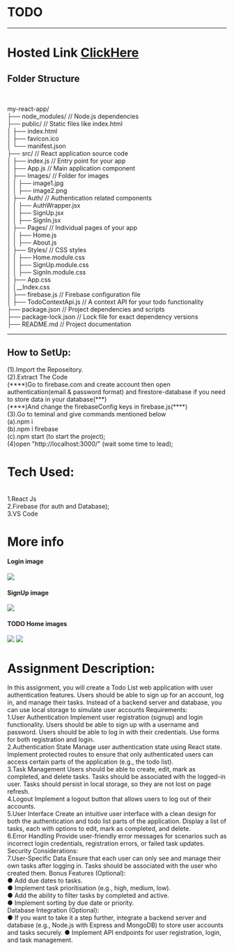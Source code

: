 <h1> TODO
</h1>
<hr/>
<h1>Hosted Link <a href="https://todo-competishun-one.vercel.app/">ClickHere</a></h1>
<h2>Folder Structure</h2> <br/>

my-react-app/  <br/>
  ├── node_modules/       // Node.js dependencies<br/>
  ├── public/            // Static files like index.html<br/>
  │   ├── index.html<br/>
  │   ├── favicon.ico<br/>
  │   └── manifest.json<br/>
  ├── src/               // React application source code<br/>
  │   ├── index.js       // Entry point for your app<br/>
  │   ├── App.js         // Main application component<br/>
  │   ├── Images/        // Folder for images<br/>
  │   │   ├── image1.jpg<br/>
  │   │   ├── image2.png<br/>
  │   ├── Auth/          // Authentication related components<br/>
  │   │   ├── AuthWrapper.jsx    <br/>
  │   │   ├── SignUp.jsx <br/>
  │   │   ├── SignIn.jsx <br/>
  │   ├── Pages/         // Individual pages of your app <br/>
  │   │   ├── Home.js <br/>
  │   │   ├── About.js <br/>
  │   ├── Styles/        // CSS  styles <br/>
  │   │   ├── Home.module.css <br/>
  │   │   ├── SignUp.module.css <br/>
  │   │   ├── SignIn.module.css <br/>
  │   ├── App.css                <br/>
  │   │__Index.css                    <br/>
  │   ├── firebase.js    // Firebase configuration file <br/>
  │   ├── TodoContextApi.js  // A context API for your todo functionality  <br/>
  ├── package.json       // Project dependencies and scripts       <br/>
  ├── package-lock.json  // Lock file for exact dependency versions <br/>
  ├── README.md          // Project documentation <br/>

  <hr/>
<h2>How to SetUp:</h2>
  (1).Import the Reposeitory. <br/>
    (2).Extract The Code <br/>
    (****)Go to firebase.com and create account then open authentication(email & password format) and firestore-database if you need to store data in your database(***) <br/>
    (****)And change the firebaseConfig keys in firebase.js(****) <br/>
    (3).Go to teminal and give commands mentioned below <br/>
        (a).npm i <br/>
        (b).npm i firebase <br/>
        (c).npm start (to start the project); <br/>
    (4)open "http://localhost:3000/" (wait some time to lead); <br/>
<h1>Tech Used:</h1> <br/>
1.React Js  <br/>
2.Firebase (for auth and Database); <br/>
3.VS Code         <br/>


<h1>More info</h1>
<div>
  <h4>Login image</h4>
  <img src="https://github.com/CheemaMahesh/Todo-Competishun/assets/124231713/afae13e1-44ec-41b0-9258-c3ecdb872bfb"/>
  <br/>
  <h4>SignUp image</h4>
  <img src="https://github.com/CheemaMahesh/Todo-Competishun/assets/124231713/e2ebe6d1-f630-4be6-aab4-352f28781b7d"/>
  <h4>TODO Home images</h4>
  <img src="https://github.com/CheemaMahesh/Todo-Competishun/assets/124231713/a712fd5c-953e-4b5d-8014-edb37e9dcbdb"/>
  <img src="https://github.com/CheemaMahesh/Todo-Competishun/assets/124231713/ddd85d98-0f4f-4635-85b9-8abaeb4e0f88"/>


</div>
<h1>Assignment Description: </h1>
In this assignment, you will create a Todo List web application with user authentication features. Users should be able to sign up for an account, log in, and manage their tasks. Instead of a backend server and database, you can use local storage to simulate user accounts 
Requirements: <br/>
1.User Authentication 
Implement user registration (signup) and login functionality. 
Users should be able to sign up with a username and password. 
Users should be able to log in with their credentials. 
Use forms for both registration and login.
<br/> 
2.Authentication State 
Manage user authentication state using React state. 
Implement protected routes to ensure that only authenticated users can access certain parts of the application (e.g., the todo list). <br/>
3.Task Management 
Users should be able to create, edit, mark as completed, and delete tasks. Tasks should be associated with the logged-in user. 
Tasks should persist in local storage, so they are not lost on page refresh. <br/>
4.Logout 
Implement a logout button that allows users to log out of their accounts. <br/>
5.User Interface 
Create an intuitive user interface with a clean design for both the authentication and todo list parts of the application. 
Display a list of tasks, each with options to edit, mark as completed, and delete. <br/>
6.Error Handling 
Provide user-friendly error messages for scenarios such as incorrect login credentials, registration errors, or failed task updates. 
Security Considerations: <br/>
7.User-Specific Data 
Ensure that each user can only see and manage their own tasks after logging in. Tasks should be associated with the user who created them.
Bonus Features (Optional): <br/>
● Add due dates to tasks. <br/>
● Implement task prioritisation (e.g., high, medium, low).  <br/>
● Add the ability to filter tasks by completed and active.  <br/>
● Implement sorting by due date or priority.  <br/>
Database Integration (Optional):  <br/>
● If you want to take it a step further, integrate a backend server and database (e.g., Node.js with Express and MongoDB) to store user accounts and tasks securely. ● Implement API endpoints for user registration, login, and task management. 

